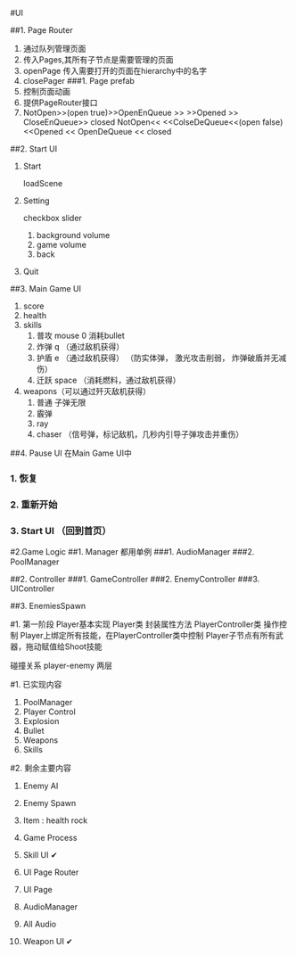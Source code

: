 #UI

##1. Page Router
1. 通过队列管理页面
2. 传入Pages,其所有子节点是需要管理的页面
3. openPage 传入需要打开的页面在hierarchy中的名字
4. closePager
###1. Page prefab
1. 控制页面动画
2. 提供PageRouter接口
3. NotOpen>>(open true)>>OpenEnQueue >>            >>Opened  >> CloseEnQueue>> closed
   NotOpen<<           <<ColseDeQueue<<(open false)<<Opened  << OpenDeQueue << closed

##2. Start UI
1. Start

    loadScene
2. Setting

    checkbox  slider
    1. background volume
    2. game volume
    3. back
3. Quit

##3. Main Game UI
1. score
2. health
3. skills
    1. 普攻 mouse 0  消耗bullet
    2. 炸弹 q （通过敌机获得） 
    3. 护盾 e （通过敌机获得） （防实体弹， 激光攻击削弱， 炸弹破盾并无减伤）
    4. 迁跃 space （消耗燃料，通过敌机获得）
4. weapons（可以通过歼灭敌机获得）
    1. 普通 子弹无限
    2. 霰弹
    3. ray
    4. chaser （信号弹，标记敌机，几秒内引导子弹攻击并重伤）
    
##4. Pause UI
在Main Game UI中
### 1. 恢复
### 2. 重新开始
### 3. Start UI （回到首页）


#2.Game Logic
##1. Manager 都用单例
###1. AudioManager
###2. PoolManager

##2. Controller
###1. GameController
###2. EnemyController
###3. UIController

##3. EnemiesSpawn


#1. 第一阶段 Player基本实现
Player类 封装属性方法
PlayerController类 操作控制
Player上绑定所有技能，在PlayerController类中控制
Player子节点有所有武器，拖动赋值给Shoot技能

碰撞关系
player-enemy 两层


#1. 已实现内容
1. PoolManager
2. Player Control
3. Explosion
4. Bullet
5. Weapons
6. Skills

#2. 剩余主要内容
1. Enemy AI
2. Enemy Spawn
3. Item : health rock
3. Game Process

4. Skill UI             ✔
5. UI Page Router
6. UI Page

7. AudioManager
8. All Audio
9. Weapon UI            ✔



